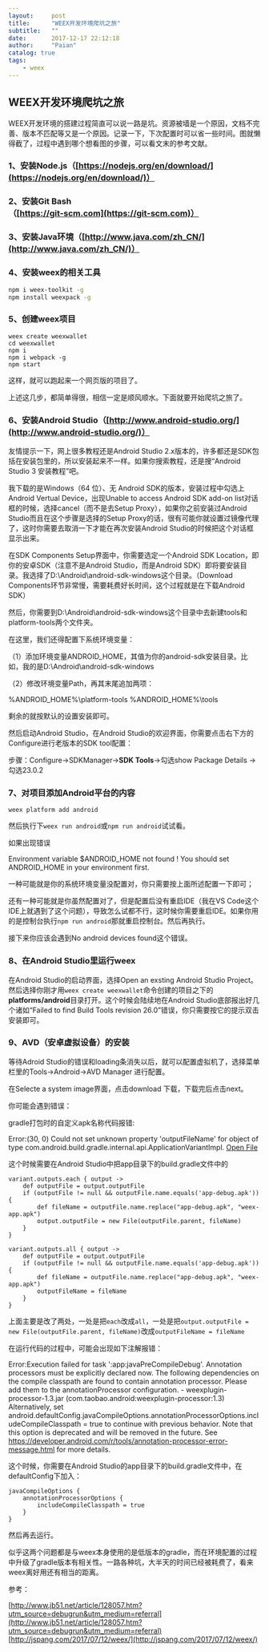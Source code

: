 ```yaml
---
layout:     post
title:      "WEEX开发环境爬坑之旅"
subtitle:   ""
date:       2017-12-17 22:12:18
author:     "Paian"
catalog: true
tags:
    - weex
---
```


## WEEX开发环境爬坑之旅

WEEX开发环境的搭建过程简直可以说一路是坑。资源被墙是一个原因，文档不完善、版本不匹配等又是一个原因。记录一下，下次配置时可以省一些时间。图就懒得截了，过程中遇到哪个想看图的步骤，可以看文末的参考文献。

### 1、安装Node.js（[https://nodejs.org/en/download/](https://nodejs.org/en/download/)）

### 2、安装Git Bash（[https://git-scm.com](https://git-scm.com)）

### 3、安装Java环境（[http://www.java.com/zh_CN/](http://www.java.com/zh_CN/)）

### 4、安装weex的相关工具

``` bash
npm i weex-toolkit -g
npm install weexpack -g
```

### 5、创建weex项目

```
weex create weexwallet
cd weexwallet
npm i
npm i webpack -g
npm start
```

这样，就可以跑起来一个网页版的项目了。

上述这几步，都简单得很，相信一定是顺风顺水。下面就要开始爬坑之旅了。

### 6、安装Android Studio（[http://www.android-studio.org/](http://www.android-studio.org/)）

友情提示一下，网上很多教程还是Android Studio 2.x版本的，许多都还是SDK包括在安装包里的，所以安装起来不一样。如果你搜索教程，还是搜“Android Studio 3 安装教程”吧。

我下载的是Windows（64 位）、无 Android SDK的版本，安装过程中勾选上Android Vertual Device，出现Unable to access Android SDK add-on list对话框的时候，选择cancel（而不是去Setup Proxy），如果你之前安装过Android Studio而且在这个步骤是选择的Setup Proxy的话，很有可能你就设置过镜像代理了，这时你需要去取消一下才能在再次安装Android Studio的时候把这个对话框显示出来。

在SDK Components Setup界面中，你需要选定一个Android SDK Location，即你的安卓SDK（注意不是Android Studio，而是Android SDK）即将要安装目录。我选择了D:\Android\android-sdk-windows这个目录。（Download Components环节非常慢，需要耗费好长时间，这个过程就是在下载Android SDK）

然后，你需要到D:\Android\android-sdk-windows这个目录中去新建tools和platform-tools两个文件夹。

在这里，我们还得配置下系统环境变量：

（1）添加环境变量ANDROID_HOME，其值为你的android-sdk安装目录。比如，我的是D:\Android\android-sdk-windows

（2）修改环境变量Path，再其末尾追加两项：

%ANDROID_HOME%\platform-tools
%ANDROID_HOME%\tools

剩余的就按默认的设置安装即可。

然后启动Android Studio，在Android Studio的欢迎界面，你需要点击右下方的Configure进行老版本的SDK tool配置：

步骤：Configure->SDKManager->**SDK Tools**->勾选show Package Details ->勾选23.0.2

### 7、对项目添加Android平台的内容

```
weex platform add android
```

然后执行下`weex run android`或`npm run android`试试看。

如果出现错误

Environment variable $ANDROID_HOME not found !
You should set ANDROID_HOME in your environment first.

一种可能就是你的系统环境变量没配置对，你只需要按上面所述配置一下即可；

还有一种可能就是你虽然配置对了，但是配置后没有重启IDE（我在VS Code这个IDE上就遇到了这个问题），导致怎么试都不行，这时候你需要重启IDE。如果你用的是控制台执行`npm run android`那就重启控制台。然后再执行。

接下来你应该会遇到No android devices found这个错误。

### 8、在Android Studio里运行weex

在Android Studio的启动界面，选择Open an exsting Android Studio Project。然后选择你刚才用`weex create weexwallet`命令创建的项目之下的**platforms/android**目录打开。这个时候会陆续地在Android Studio底部报出好几个诸如“Failed to find Build Tools revision 26.0”错误，你只需要按它的提示双击安装即可。

### 9、AVD（安卓虚拟设备）的安装

等待Adroid Studio的错误和loading条消失以后，就可以配置虚拟机了，选择菜单栏里的Tools->Android->AVD Manager 进行配置。

在Selecte a system image界面，点击download 下载，下载完后点击next。

你可能会遇到错误：

gradle打包时的自定义apk名称代码报错:

>
Error:(30, 0) Could not set unknown property 'outputFileName' for object of type com.android.build.gradle.internal.api.ApplicationVariantImpl.
<a href="openFile:D:\qscwork\weexwallet\platforms\android\app\build.gradle">Open File</a>

这个时候需要在Android Studio中把app目录下的build.gradle文件中的

```
variant.outputs.each { output ->
    def outputFile = output.outputFile
    if (outputFile != null && outputFile.name.equals('app-debug.apk')) {
        def fileName = outputFile.name.replace("app-debug.apk", "weex-app.apk")
        output.outputFile = new File(outputFile.parent, fileName)
    }
}
```

```
variant.outputs.all { output ->
    def outputFile = output.outputFile
    if (outputFile != null && outputFile.name.equals('app-debug.apk')) {
        def fileName = outputFile.name.replace("app-debug.apk", "weex-app.apk")
        outputFileName = fileName
    }
}
```

上面主要是改了两处，一处是把`each`改成`all`，一处是把`output.outputFile = new File(outputFile.parent, fileName)`改成`outputFileName = fileName`

在运行代码的过程中，可能会出现如下注解报错：

>
Error:Execution failed for task ':app:javaPreCompileDebug'.
Annotation processors must be explicitly declared now.  The following dependencies on the compile classpath are found to contain annotation processor.  Please add them to the annotationProcessor configuration.
    - weexplugin-processor-1.3.jar (com.taobao.android:weexplugin-processor:1.3)
  Alternatively, set android.defaultConfig.javaCompileOptions.annotationProcessorOptions.includeCompileClasspath = true to continue with previous behavior.  Note that this option is deprecated and will be removed in the future.
  See https://developer.android.com/r/tools/annotation-processor-error-message.html for more details.

这个时候，你需要在Android Studio的app目录下的build.gradle文件中，在defaultConfig下加入：
```
javaCompileOptions { 
    annotationProcessorOptions { 
        includeCompileClasspath = true
    } 
}
```
然后再去运行。

似乎这两个问题都是与weex本身使用的是低版本的gradle，而在环境配置的过程中升级了gradle版本有相关性。一路各种坑，大半天的时间已经被耗费了，看来weex离好用还有相当的距离。

参考：

[http://www.jb51.net/article/128057.htm?utm_source=debugrun&utm_medium=referral](http://www.jb51.net/article/128057.htm?utm_source=debugrun&utm_medium=referral)
[http://jspang.com/2017/07/12/weex/](http://jspang.com/2017/07/12/weex/)















